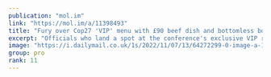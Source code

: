 ```yaml
---
publication: "mol.im"
link: "https://mol.im/a/11398493"
title: "Fury over Cop27 'VIP' menu with £90 beef dish and bottomless booze"
excerpt: "Officials who land a spot at the conference's exclusive VIP restaurant will be able to dine out on an array of pricey meat and fish dishes at the climate conference in Sharm el-Sheikh this week."
image: "https://i.dailymail.co.uk/1s/2022/11/07/13/64272299-0-image-a-15_1667826104402.jpg"
group: pro
rank: 11
---
```

